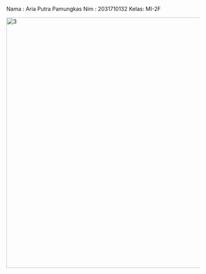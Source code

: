 Nama : Aria Putra Pamungkas
Nim  : 2031710132
Kelas: MI-2F


<img width="654" alt="3" src="https://user-images.githubusercontent.com/79964056/169987151-a52674ac-5367-4819-a476-ae56b2c95bf1.PNG">




